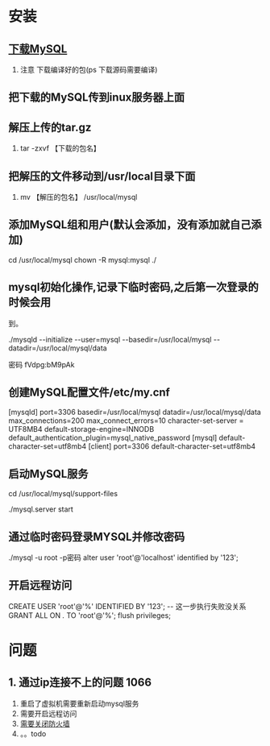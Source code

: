 # 安装

##  [下载MySQL](https://downloads.mysql.com/archives/community/)

1. 注意 下载编译好的包(ps 下载源码需要编译)

##  把下载的MySQL传到inux服务器上面

##  解压上传的tar.gz

1. tar -zxvf 【下载的包名】

## 把解压的文件移动到/usr/local目录下面

1. mv 【解压的包名】 /usr/local/mysql

## 添加MySQL组和用户(默认会添加，没有添加就自己添加)

cd /usr/local/mysql
chown -R mysql:mysql ./

## mysql初始化操作,记录下临时密码,之后第一次登录的时候会用
到。

./mysqld --initialize --user=mysql --basedir=/usr/local/mysql --datadir=/usr/local/mysql/data

密码 fVdpg:bM9pAk

## 创建MySQL配置文件/etc/my.cnf



[mysqld]
port=3306
basedir=/usr/local/mysql
datadir=/usr/local/mysql/data
max_connections=200
max_connect_errors=10
character-set-server = UTF8MB4
default-storage-engine=INNODB
default_authentication_plugin=mysql_native_password
[mysql]
default-character-set=utf8mb4
[client]
port=3306
default-character-set=utf8mb4

## 启动MySQL服务

cd /usr/local/mysql/support-files

./mysql.server start

## 通过临时密码登录MYSQL并修改密码

./mysql -u root -p密码
alter user 'root'@'localhost' identified by '123';

## 开启远程访问

CREATE USER 'root'@'%' IDENTIFIED BY '123'; -- 这一步执行失败没关系
GRANT ALL ON *.* TO 'root'@'%';
flush privileges;

# 问题

## 1. 通过ip连接不上的问题 1066

1. 重启了虚拟机需要重新启动mysql服务
2. 需要开启远程访问
3. [需要关闭防火墙](https://zifeng.blog.csdn.net/article/details/108041744?utm_medium=distribute.pc_relevant.none-task-blog-2%7Edefault%7EBlogCommendFromMachineLearnPai2%7Edefault-3.control&dist_request_id=&depth_1-utm_source=distribute.pc_relevant.none-task-blog-2%7Edefault%7EBlogCommendFromMachineLearnPai2%7Edefault-3.control)
4.  。。todo